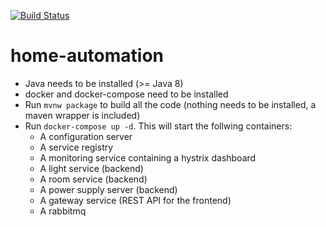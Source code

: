 [![Build Status](https://travis-ci.org/gossie/home-automation.svg?branch=master)](https://travis-ci.org/gossie/home-automation)
# home-automation

* Java needs to be installed (>= Java 8)
* docker and docker-compose need to be installed
* Run `mvnw package` to build all the code (nothing needs to be installed, a maven wrapper is included)
* Run `docker-compose up -d`. This will start the follwing containers:
  * A configuration server
  * A service registry
  * A monitoring service containing a hystrix dashboard
  * A light service (backend)
  * A room service (backend)
  * A power supply server (backend)
  * A gateway service (REST API for the frontend)
  * A rabbitmq
